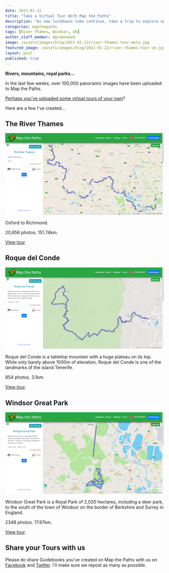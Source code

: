 ```yaml
---
date: 2021-01-22
title: "Take a Virtual Tour With Map the Paths"
description: "As new lockdowns take continue, take a trip to explore new places around the world."
categories: mapthepaths
tags: [River Thames, Windsor, UK]
author_staff_member: dgreenwood
image: /assets/images/blog/2021-01-22/river-thames-tour-meta.jpg
featured_image: /assets/images/blog/2021-01-22/river-thames-tour-sm.jpg
layout: post
published: true
---
```


**Rivers, mountains, royal parks...**

In the last few weeks, over 100,000 panoramic images have been uploaded to Map the Paths.

[Perhaps you've uploaded some virtual tours of your own](https://www.mapthepaths.com/uploader)?

Here are a few I've created...

## The River Thames

<img class="img-fluid" src="/assets/images/blog/2021-01-22/river-thames-tour-sm.jpg" alt="The River Thames tour" title="The River Thames tour" />

Oxford to Richmond.

20,656 photos. 151.74km.

[View tour](https://www.mapthepaths.com/tour/017fec4a-42f4-4339-b8a9-c1ca8c471509/detail?view_type=map-view).

## Roque del Conde

<img class="img-fluid" src="/assets/images/blog/2021-01-22/roque-del-conde-tour-sm.jpg" alt="Roque del Conde tour" title="Roque del Conde tour" />

Roque del Conde is a tabletop mountain with a huge plateau on its top. While only barely above 1000m of elevation, Roque del Conde is one of the landmarks of the island Tenerife.

854 photos. 3.1km.

[View tour](https://www.mapthepaths.com/tour/3c9be895-5467-4fcc-99ab-5ac1aa8d09fd/detail?view_type=map-view).

## Windsor Great Park

<img class="img-fluid" src="/assets/images/blog/2021-01-22/windsor-great-park-tour-sm.jpg" alt="Windsor Great Park tour" title="Windsor Great Park tour" />

Windsor Great Park is a Royal Park of 2,020 hectares, including a deer park, to the south of the town of Windsor on the border of Berkshire and Surrey in England.

2348 photos. 17.97km.

[View tour](https://www.mapthepaths.com/tour/f198ab12-0480-4782-ae21-6ecb483bdeec/detail?view_type=map-view).

## Share your Tours with us

Please do share Guidebooks you've created on Map the Paths with us on [Facebook](https://www.facebook.com/trekview/) and [Twitter](https://twitter.com/trekview). I'll make sure we repost as many as possible.